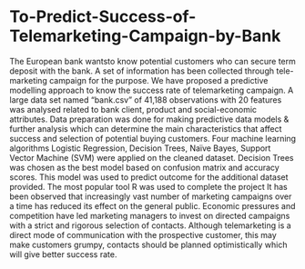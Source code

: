 # To-Predict-Success-of-Telemarketing-Campaign-by-Bank

The European bank wantsto know potential customers who can secure term deposit with the bank.
A set of information has been collected through tele-marketing campaign for the purpose.
We have proposed a predictive modelling approach to know the success rate of telemarketing
campaign. A large data set named “bank.csv” of 41,188 observations with 20 features was analysed
related to bank client, product and social-economic attributes.
Data preparation was done for making predictive data models & further analysis which can
determine the main characteristics that affect success and selection of potential buying customers.
Four machine learning algorithms Logistic Regression, Decision Trees, Naïve Bayes, Support Vector
Machine (SVM) were applied on the cleaned dataset. Decision Trees was chosen as the best model
based on confusion matrix and accuracy scores. This model was used to predict outcome for the
additional dataset provided. The most popular tool R was used to complete the project
It has been observed that increasingly vast number of marketing campaigns over a time has reduced
its effect on the general public. Economic pressures and competition have led marketing managers
to invest on directed campaigns with a strict and rigorous selection of contacts. Although
telemarketing is a direct mode of communication with the prospective customer, this may make
customers grumpy, contacts should be planned optimistically which will give better success rate.
